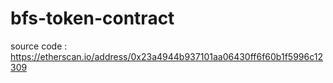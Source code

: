 # bfs-token-contract
source code : https://etherscan.io/address/0x23a4944b937101aa06430ff6f60b1f5996c12309
